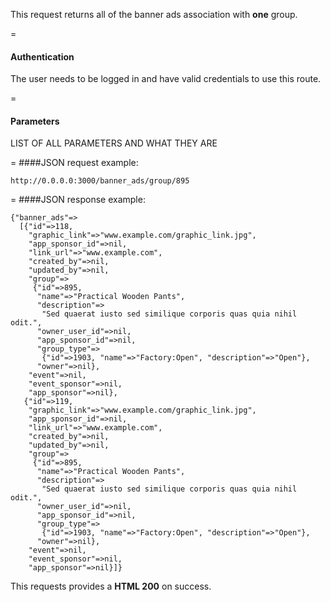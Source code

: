 This request returns all of the banner ads association with **one** group.

=
#### Authentication

The user needs to be logged in and have valid credentials to use this route.

=
#### Parameters

LIST OF ALL PARAMETERS AND WHAT THEY ARE

=
####JSON request example:
```
http://0.0.0.0:3000/banner_ads/group/895
```

=
####JSON response example:

```
{"banner_ads"=>
  [{"id"=>118,
    "graphic_link"=>"www.example.com/graphic_link.jpg",
    "app_sponsor_id"=>nil,
    "link_url"=>"www.example.com",
    "created_by"=>nil,
    "updated_by"=>nil,
    "group"=>
     {"id"=>895,
      "name"=>"Practical Wooden Pants",
      "description"=>
       "Sed quaerat iusto sed similique corporis quas quia nihil odit.",
      "owner_user_id"=>nil,
      "app_sponsor_id"=>nil,
      "group_type"=>
       {"id"=>1903, "name"=>"Factory:Open", "description"=>"Open"},
      "owner"=>nil},
    "event"=>nil,
    "event_sponsor"=>nil,
    "app_sponsor"=>nil},
   {"id"=>119,
    "graphic_link"=>"www.example.com/graphic_link.jpg",
    "app_sponsor_id"=>nil,
    "link_url"=>"www.example.com",
    "created_by"=>nil,
    "updated_by"=>nil,
    "group"=>
     {"id"=>895,
      "name"=>"Practical Wooden Pants",
      "description"=>
       "Sed quaerat iusto sed similique corporis quas quia nihil odit.",
      "owner_user_id"=>nil,
      "app_sponsor_id"=>nil,
      "group_type"=>
       {"id"=>1903, "name"=>"Factory:Open", "description"=>"Open"},
      "owner"=>nil},
    "event"=>nil,
    "event_sponsor"=>nil,
    "app_sponsor"=>nil}]}
```

This requests provides a <strong>HTML 200</strong> on success.